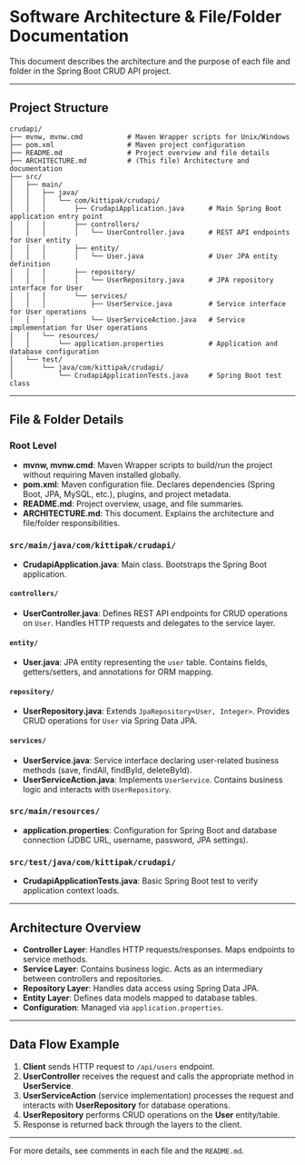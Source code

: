 # Software Architecture & File/Folder Documentation

This document describes the architecture and the purpose of each file and folder in the Spring Boot CRUD API project.

---

## Project Structure

```
crudapi/
├── mvnw, mvnw.cmd           # Maven Wrapper scripts for Unix/Windows
├── pom.xml                  # Maven project configuration
├── README.md                # Project overview and file details
├── ARCHITECTURE.md          # (This file) Architecture and documentation
├── src/
│   ├── main/
│   │   ├── java/
│   │   │   └── com/kittipak/crudapi/
│   │   │       ├── CrudapiApplication.java      # Main Spring Boot application entry point
│   │   │       ├── controllers/
│   │   │       │   └── UserController.java      # REST API endpoints for User entity
│   │   │       ├── entity/
│   │   │       │   └── User.java                # User JPA entity definition
│   │   │       ├── repository/
│   │   │       │   └── UserRepository.java      # JPA repository interface for User
│   │   │       └── services/
│   │   │           ├── UserService.java         # Service interface for User operations
│   │   │           └── UserServiceAction.java   # Service implementation for User operations
│   │   └── resources/
│   │       └── application.properties           # Application and database configuration
│   └── test/
│       └── java/com/kittipak/crudapi/
│           └── CrudapiApplicationTests.java     # Spring Boot test class
```

---

## File & Folder Details

### Root Level

- **mvnw, mvnw.cmd**: Maven Wrapper scripts to build/run the project without requiring Maven installed globally.
- **pom.xml**: Maven configuration file. Declares dependencies (Spring Boot, JPA, MySQL, etc.), plugins, and project metadata.
- **README.md**: Project overview, usage, and file summaries.
- **ARCHITECTURE.md**: This document. Explains the architecture and file/folder responsibilities.

### `src/main/java/com/kittipak/crudapi/`

- **CrudapiApplication.java**: Main class. Bootstraps the Spring Boot application.

#### `controllers/`

- **UserController.java**: Defines REST API endpoints for CRUD operations on `User`. Handles HTTP requests and delegates to the service layer.

#### `entity/`

- **User.java**: JPA entity representing the `user` table. Contains fields, getters/setters, and annotations for ORM mapping.

#### `repository/`

- **UserRepository.java**: Extends `JpaRepository<User, Integer>`. Provides CRUD operations for `User` via Spring Data JPA.

#### `services/`

- **UserService.java**: Service interface declaring user-related business methods (save, findAll, findById, deleteById).
- **UserServiceAction.java**: Implements `UserService`. Contains business logic and interacts with `UserRepository`.

### `src/main/resources/`

- **application.properties**: Configuration for Spring Boot and database connection (JDBC URL, username, password, JPA settings).

### `src/test/java/com/kittipak/crudapi/`

- **CrudapiApplicationTests.java**: Basic Spring Boot test to verify application context loads.

---

## Architecture Overview

- **Controller Layer**: Handles HTTP requests/responses. Maps endpoints to service methods.
- **Service Layer**: Contains business logic. Acts as an intermediary between controllers and repositories.
- **Repository Layer**: Handles data access using Spring Data JPA.
- **Entity Layer**: Defines data models mapped to database tables.
- **Configuration**: Managed via `application.properties`.

---

## Data Flow Example

1. **Client** sends HTTP request to `/api/users` endpoint.
2. **UserController** receives the request and calls the appropriate method in **UserService**.
3. **UserServiceAction** (service implementation) processes the request and interacts with **UserRepository** for database operations.
4. **UserRepository** performs CRUD operations on the **User** entity/table.
5. Response is returned back through the layers to the client.

---

For more details, see comments in each file and the `README.md`.
